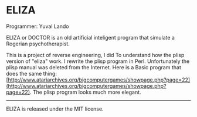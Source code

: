 ELIZA
=========================

Programmer: Yuval Lando

ELIZA or DOCTOR is an old artificial inteligent program
that simulate a Rogerian psychotherapist.

This is a project of reverse engineering, I did
To understand how the plisp version of "eliza" work.
I rewrite the plisp program in Perl.
Unfortunately the plisp manual was deleted from the Internet.
Here is a Basic program that does the same thing:
[http://www.atariarchives.org/bigcomputergames/showpage.php?page=22](http://www.atariarchives.org/bigcomputergames/showpage.php?page=22).
The plisp program looks much more elegant.

-------
ELIZA is released under the MIT license.
